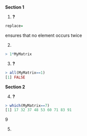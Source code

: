 **Section 1**

1. **?**
````R
replace=
````
ensures that no element occurs twice

2.
````R
> 1*MyMatrix
````

3. **?**
````R
> all(MyMatrix==1)
[1] FALSE
````

**Section 2**

4. **?**
````R
> which(MyMatrix==7)
[1] 17 32 37 48 53 60 71 83 91
````
9

5.
````R

